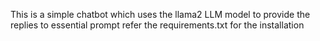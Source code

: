 This is a simple chatbot which uses the llama2 LLM model to provide the replies to essential prompt
refer the requirements.txt for the installation 

